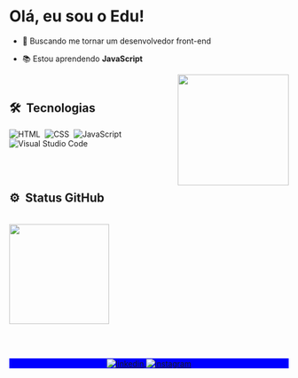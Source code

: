 <h1 align="left">Olá, eu sou o Edu!</h1>

- 🚀 Buscando me tornar um desenvolvedor front-end

- 📚 Estou aprendendo **JavaScript**

<img align="right" width="200em" height="200em" src="https://c.tenor.com/kfneKUt-6pQAAAAC/nekoma-kenma.gif"/>
<br>

## 🛠 &nbsp;Tecnologias

![HTML](https://img.shields.io/badge/-HTML-05122A?style=flat&logo=HTML5)&nbsp;
![CSS](https://img.shields.io/badge/-CSS-05122A?style=flat&logo=CSS3&logoColor=1572B6)&nbsp;
![JavaScript](https://img.shields.io/badge/-JavaScript-05122A?style=flat&logo=javascript)&nbsp;
![Visual Studio Code](https://img.shields.io/badge/-VS%20Code-05122A?style=flat&logo=visual-studio-code&logoColor=007ACC)&nbsp;

<br><br>

## ⚙️ &nbsp;Status GitHub
<br>

<div align="left">
  <a href="https://github.com/edusmpaio">
  <img height="180em" src="https://github-readme-stats.vercel.app/api?username=edusmpaio&show_icons=true&theme=dark&include_all_commits=true&count_private=true"/>
</div>

<br><br>

<p align="center" style="background:blue">
  <a href="https://www.linkedin.com/in/edusmpaio/" target="_blank">
  <img align="center" src="https://img.shields.io/badge/-edusmpaio-05122A?style=flat&logo=linkedin" alt="linkedin"/>
  <a href="https://instagram.com/dusmpaio/" target="_blank">
 <img align="center" src="https://img.shields.io/badge/-dusmpaio-05122A?style=flat&logo=instagram" alt="instagram"/>
</a>
</a>
</p>
